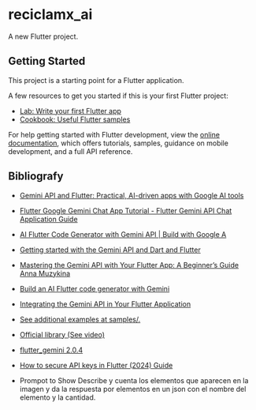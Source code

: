 # reciclamx_ai

A new Flutter project.

## Getting Started

This project is a starting point for a Flutter application.

A few resources to get you started if this is your first Flutter project:

- [Lab: Write your first Flutter app](https://docs.flutter.dev/get-started/codelab)
- [Cookbook: Useful Flutter samples](https://docs.flutter.dev/cookbook)

For help getting started with Flutter development, view the
[online documentation](https://docs.flutter.dev/), which offers tutorials,
samples, guidance on mobile development, and a full API reference.

## Bibliografy

- [Gemini API and Flutter: Practical, AI-driven apps with Google AI tools](https://www.youtube.com/watch?v=B1RKFL6ASts)

- [Flutter Google Gemini Chat App Tutorial - Flutter Gemini API Chat Application Guide](https://www.youtube.com/watch?v=PoZ9iRL16As)

- [AI Flutter Code Generator with Gemini API | Build with Google A](https://www.youtube.com/watch?v=ltS11XGZ3tc)

- [Getting started with the Gemini API and Dart and Flutter](https://developers.google.com/learn/pathways/solution-ai-gemini-getting-started-dart-flutter)

- [Mastering the Gemini API with Your Flutter App: A Beginner’s Guide
Anna Muzykina](https://medium.com/@anna_muzykina/mastering-the-gemini-api-with-your-flutter-app-a-beginners-guide-6c21ffa4cbea)

- [Build an AI Flutter code generator with Gemini](https://ai.google.dev/gemini-api/tutorials/flutter-theme-agent)

- [Integrating the Gemini API in Your Flutter Application](https://medium.com/@blshashank59/integrating-the-gemini-api-in-your-flutter-application-9e767d578a5e)

- [See additional examples at samples/.](https://pub.dev/packages/google_generative_ai)

- [Official library (See video)]()


- [flutter_gemini 2.0.4](https://pub.dev/packages/flutter_gemini)


- [How to secure API keys in Flutter (2024) Guide](https://medium.com/@vimehraa29/how-to-secure-api-keys-in-flutter-2024-guide-8fe71b782b4f)

- Prompot to Show 
   Describe y cuenta los elementos que aparecen en la imagen y da la respuesta por elementos en un json con el nombre del elemento y la cantidad.
